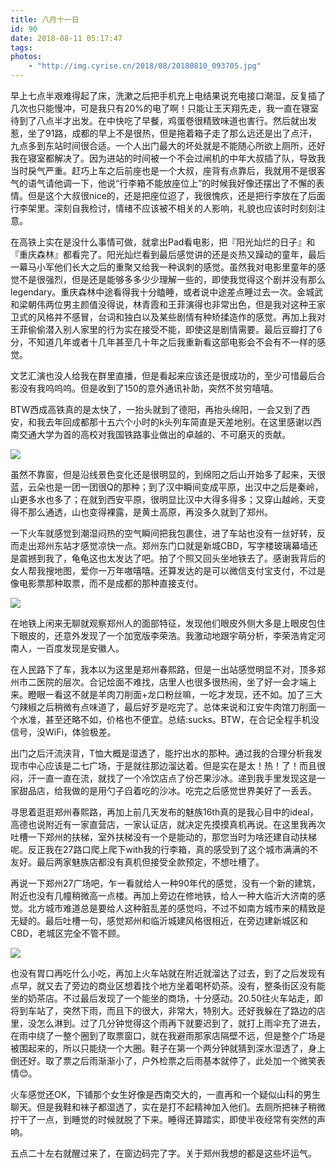 ```yaml
---
title: 八月十一日
id: 90
date: 2018-08-11 05:17:47
tags:
photos:
    - "http://img.cyrise.cn/2018/08/20180810_093705.jpg"
---
```


早上七点半艰难得起了床，洗漱之后把手机充上电结果说充电接口潮湿，反复插了几次也只能慢冲，可是我只有20%的电了啊！只能让王天翔先走，我一直在寝室待到了八点半才出发。在中快吃了早餐，鸡蛋卷很精致味道也害行。然后就出发惹，坐了91路，成都的早上不是很热，但是拖着箱子走了那么远还是出了点汗，九点多到东站时间很合适。一个人出门最大的坏处就是不能随心所欲上厕所，还好我在寝室都解决了。因为进站的时间被一个不会过闸机的中年大叔插了队，导致我当时戾气严重。赶巧上车之后前座也是一个大叔，座背有点靠后，我就用不是很客气的语气请他调一下，他说“行李箱不能放座位上”的时候我好像还摆出了不懈的表情。但是这个大叔很nice的，还是把座位迢了，我很愧疚，还是把行李放在了后面行李架里。深刻自我检讨，情绪不应该被不相关的人影响，礼貌也应该时时刻刻注意。

在高铁上实在是没什么事情可做，就拿出Pad看电影，把『阳光灿烂的日子』和『重庆森林』都看完了。阳光灿烂看到最后感觉讲的还是炎热又躁动的童年，最后一幕马小军他们长大之后的重聚又给我一种讽刺的感觉。虽然我对电影里童年的感觉不是很强烈，但是还是能够多多少少理解一些的，即使我觉得这个剧并没有那么legendary。重庆森林中途看得我十分瞌睡，或者说中途差点睡过去一次。金城武和梁朝伟两位男主颜值没得说，林青霞和王菲演得也非常出色，但是我对这种王家卫式的风格并不感冒，台词和独白以及某些剧情有种矫揉造作的感觉。再加上我对王菲偷偷潜入别人家里的行为实在接受不能，即使这是剧情需要。最后豆瓣打了6分，不知道几年或者十几年甚至几十年之后我重新看这部电影会不会有不一样的感觉。

文艺汇演也没人给我在群里直播，但是看起来应该还是很成功的，至少可惜最后合影没有我呜呜呜。但是收到了150的意外通讯补助，突然不贫穷嘻嘻。

BTW西成高铁真的是太快了，一抬头就到了德阳，再抬头绵阳，一会又到了西安，和我去年回成都那十五六个小时的k头列车简直是天差地别。在这里感谢以西南交通大学为首的高校对我国铁路事业做出的卓越的、不可磨灭的贡献。

![](http://img.cyrise.cn/2018/08/20180810_114225.jpg)


虽然不靠窗，但是沿线景色变化还是很明显的，到绵阳之后山开始多了起来，天很蓝，云朵也是一团一团很Q的那种；到了汉中瞬间变成平原，出汉中之后是秦岭，山更多水也多了；在就到西安平原，很明显比汉中大得多得多；又穿山越岭，天变得不那么通透，山也变得裸露，是黄土高原，再没多久就到了郑州。

一下火车就感觉到潮湿闷热的空气瞬间把我包裹住，进了车站也没有一丝好转，反而走出郑州东站才感觉凉快一点。郑州东门口就是新城CBD，写字楼玻璃幕墙还是震撼到我了，龟龟这也太发达了吧。拍了个照又回头坐地铁去了。感谢我背后的女人帮我搜地图，爱你一万年嗷嘻嘻。还算发达的是可以微信支付宝支付，不过是像电影票那种取票，而不是成都的那种直接支付。

![](http://img.cyrise.cn/2018/08/20180810_170731.jpg)

在地铁上闲来无聊就观察郑州人的面部特征，发现他们眼皮外侧大多是上眼皮包住下眼皮的，还意外发现了一个加宽版李荣浩。我激动地跟宇萌分析，李荣浩肯定河南人，一百度发现是安徽人。

在人民路下了车，我本以为这里是郑州春熙路，但是一出站感觉明显不对，顶多郑州市二医院的层次。合记烩面不难找，店里人也很多很热闹，坐了好一会才端上来。瞪眼一看这不就是羊肉刀削面+龙口粉丝嘛，一吃才发现，还不如。加了三大勺辣椒之后稍微有点味道了，最后好歹是吃完了。总体来说和江安牛肉馆刀削面一个水准，甚至还略不如，价格也不便宜。总结:sucks。BTW，在合记全程手机没信号，没WiFi，体验极差。

出门之后汗流浃背，T恤大概是湿透了，能拧出水的那种。通过我的合理分析我发现市中心应该是二七广场，于是就往那边溜达着。但是实在是太！热！了！而且很闷，汗一直一直在流，就找了一个冷饮店点了份芒果沙冰。递到我手里发现这是一家甜品店，给我做的是用勺子舀着吃的沙冰。吃完之后感觉世界美好了一丢丢。

寻思着逛逛郑州春熙路，再加上前几天发布的魅族16th真的是我心目中的ideal，高德也说附近有一家直营店，一家认证店，就决定先摸摸真机再说。在这里我再次吐槽一下郑州的扶梯，室外扶梯没有一个是能动的，那您当时为啥还建自动扶梯呢。反正我在27路口爬上爬下with我的行李箱，真的感受到了这个城市满满的不友好。最后两家魅族店都没有真机但接受全款预定，不想吐槽了。

再说一下郑州27广场吧，乍一看就给人一种90年代的感觉，没有一个新的建筑，附近也没有几幢稍微高一点楼。再加上旁边在修地铁，给人一种大临沂大济南的感觉。北方城市难道总是要给人这种脏乱差的感觉吗，不过不如南方城市来的精致是无疑的。最后吐槽一句，感觉郑州和临沂城建风格很相近，在旁边建新城区和CBD，老城区完全不管不顾。

![](http://img.cyrise.cn/2018/08/20180810_190216.jpg)

也没有胃口再吃什么小吃，再加上火车站就在附近就溜达了过去，到了之后发现有点早，就又去了旁边的商业区想着找个地方坐着喝杯奶茶。没有，整条街区没有能坐的奶茶店。不过最后发现了一个能坐的商场，十分感动。20.50往火车站走，即将到车站了，突然下雨，而且下的很大，非常大，特别大。还好我躲在了路边的店里，没怎么淋到。过了几分钟觉得这个雨再下就要迟到了，就打上雨伞充了进去，在雨中绕了一整个圈到了取票窗口，就在我避雨那家店隔壁不远，但是整个广场是被围起来的，所以只能绕一个大圈。鞋子在第一个两分钟就猜到深水湿透了，身上倒还好。取了票之后雨渐渐小了，户外检票之后雨基本就停了，此处加一个微笑表情😊。

火车感觉还OK，下铺那个女生好像是西南交大的，一直再和一个疑似山科的男生聊天。但是我鞋和袜子都湿透了，实在是打不起精神加入他们。去厕所把袜子稍微拧干了一点，到睡觉的时候就脱了下来。睡得还算踏实，即使半夜经常有突然的声响。

五点二十左右就醒过来了，在窗边码完了字。关于郑州我想的都是这些坏运气。


